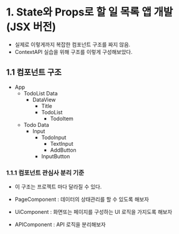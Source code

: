 # 1. State와 Props로 할 일 목록 앱 개발 (JSX 버전)

- 실제로 이렇게까지 복잡한 컴포넌트 구조를 짜지 않음.
- ContextAPI 실습을 위해 구조를 이렇게 구성해보았다.

## 1.1 컴포넌트 구조

- App
  - TodoList Data
    - DataView
      - Title
      - TodoList
        - TodoItem
  - Todo Data
    - Input
      - TodoInput
        - TextInput
        - AddButton
      - InputButton

### 1.1.1 컴포넌트 관심사 분리 기준

- 이 구조는 프로젝트 마다 달라질 수 있다.

- PageComponent : 데이터의 상태관리를 할 수 있도록 해보자
- UiComponent : 화면또는 페이지를 구성하는 UI 로직을 가지도록 해보자
- APIComponent : API 로직을 분리해보자
